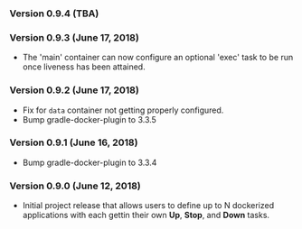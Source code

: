 ### Version 0.9.4 (TBA)

### Version 0.9.3 (June 17, 2018)

* The 'main' container can now configure an optional 'exec' task to be run once liveness has been attained.

### Version 0.9.2 (June 17, 2018)

* Fix for `data` container not getting properly configured.
* Bump gradle-docker-plugin to 3.3.5

### Version 0.9.1 (June 16, 2018)

* Bump gradle-docker-plugin to 3.3.4

### Version 0.9.0 (June 12, 2018)

* Initial project release that allows users to define up to N dockerized applications with each gettin their own **Up**, **Stop**, and **Down** tasks.
